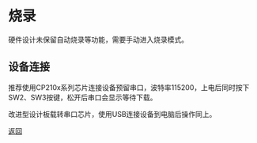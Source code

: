 # 烧录

硬件设计未保留自动烧录等功能，需要手动进入烧录模式。

## 设备连接
推荐使用CP210x系列芯片连接设备预留串口，波特率115200，上电后同时按下SW2、SW3按键，松开后串口会显示等待下载。

改进型设计板载转串口芯片，使用USB连接设备到电脑后操作同上。

[返回](../README_zh_CN.md)